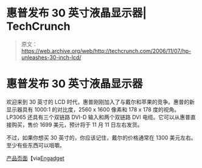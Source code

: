 # 惠普发布 30 英寸液晶显示器| TechCrunch

> 原文：<https://web.archive.org/web/http://techcrunch.com/2006/11/07/hp-unleashes-30-inch-lcd/>

# 惠普发布 30 英寸液晶显示器

欢迎来到 30 英寸的 LCD 时代，惠普刚刚加入了与戴尔和苹果的竞争。惠普的新显示器具有 1000:1 的对比度，2560 x 1600 像素和 178 x 178 度的视角。LP3065 还具有三个双链路 DVI-D 输入和两个双链路 DVI 电缆。它可以从惠普直接购买，售价 1699 美元，预计将于 11 月 11 日左右发货。

不过，如果你想买 30 英寸的，你应该记住，戴尔的价格通常在 1300 美元左右。至少有些东西可以咀嚼。

[产品页面](https://web.archive.org/web/20130627211932/http://h71016.www7.hp.com/dstore/MiddleFrame.asp?page=config&ProductLineId=504&FamilyId=2109&BaseID=20760&sc=CNET&jumpid=ex_r2910_cnet/monitorsAndProjectordatafeed_monitorsAndProjectors,%20ex_r2910_performics/k893/DDI%20Link)【via[Engadget](https://web.archive.org/web/20130627211932/http://www.engadget.com/2006/11/07/hp-outs-price-ship-date-for-its-30-inch-lcd-monstrosity/)